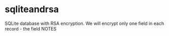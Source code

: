 # sqliteandrsa
SQLite database with RSA encryption. We will encrypt only one field in each record - the field NOTES
